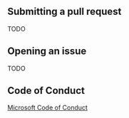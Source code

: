 ## Submitting a pull request
TODO

## Opening an issue
TODO

## Code of Conduct
[Microsoft Code of Conduct](https://github.com/microsoft/TNT_Curriculum/blob/master/CODE_OF_CONDUCT.md)
